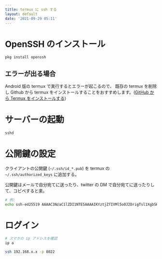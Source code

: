 ```yaml
---
title: termux に ssh する
layout: default
date: '2021-09-29 05:11'
---
```


# OpenSSH のインストール

```bash
pkg install openssh
```

## エラーが出る場合

Android 版の termux で実行するとエラーが起こるので、
既存の termux を削除し Github から termux をインストールすることをおすすめします。([GitHub から Termux をインストールする](/2021/09/29/termux-install-github.html))


# サーバーの起動
```bash
sshd
```

# 公開鍵の設定
クライアントの公開鍵 (`~/.ssh/id_*.pub`) を
termux の `~/.ssh/authorized_keys` に追加する。

公開鍵はメールで自分宛てに送ったり、twitter の DM で自分宛てに送ったりして、コピペすると楽。

```sh
# 例:
echo ssh-ed25519 AAAAC3NzaC1lZDI1NTE5AAAAIKYztjZfIVMl5o0J2DrigTsl1XgbSKMUgYCpfOfhMtmw hikari@B450M-K >> ~/.ssh/authorized_keys
```

# ログイン
```bash
# スマホの ip アドレスを確認
ip a

ssh 192.168.x.x -p 8022
```

